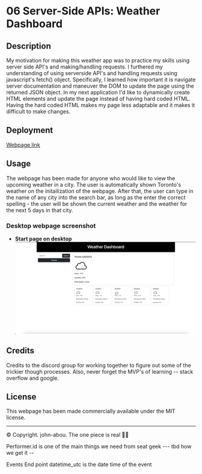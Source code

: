 # 06 Server-Side APIs: Weather Dashboard

## Description
My motivation for making this weather app was to practice my skills using server side API's and making/handling requests. I furthered my understanding of using serverside API's and handling requests using javascript's fetch() object. Specifically, I learned how important it is navigate server documentation and maneuver the DOM to update the page using the returned JSON object. In my next application I'd like to dynamically create HTML elements and update the page instead of having hard coded HTML. Having the hard coded HTML makes my page less adaptable and it makes it difficult to make changes.  


## Deployment
<a href="https://john-abou.github.io/weather-app/">Webpage link</a>

## Usage
The webpage has been made for anyone who would like to view the upcoming weather in a city. The user is automatically shown Toronto's weather on the initailization of the webpage. After that, the user can type in the name of any city into the search bar, as long as the enter the correct spelling - the user will be shown the current weather and the weather for the next 5 days in that city. 


### Desktop webpage screenshot
* <b>Start page on desktop</b>
<img src="./Assets/Images/weather-desktop.png" alt ="Weather-app on the desktop"><br>


## Credits
Credits to the discord group for working together to figure out some of the trickier though processes. Also, never forget the MVP's of learning -- stack overflow and google.

## License
This webpage has been made commercially available under the MIT license.


- - -
© Copyright. john-abou. The one piece is real 🏴‍☠



Performer.id is one of the main things we need from seat geek --- tbd how we get it -- 

Events End point
datetime_utc is the date time of the event

